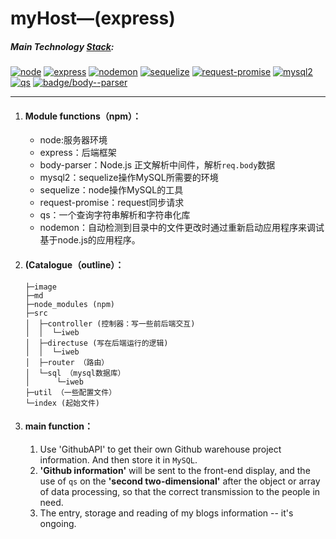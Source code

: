 # myHost—(express)

##### Main Technology [Stack](https://shields.io/):

[![node](https://img.shields.io/badge/node-14.8.03-green)](https://nodejs.org/zh-cn/) [![express](https://img.shields.io/badge/express-%5E5.0.0--beta.1-green)](https://www.expressjs.com.cn/) [![nodemon](https://img.shields.io/badge/nodemon-%5E2.0.15-green)](https://nodemon.io/) [![sequelize](https://img.shields.io/badge/sequelize-%5E6.16.2-green)](https://sequelize.org/)  [![request-promise](https://img.shields.io/badge/request--promise-%5E4.2.6-green)](https://www.npmjs.com/package/nodemon)   [![mysql2](https://img.shields.io/badge/mysql2-%5E2.3.3-green)](https://www.npmjs.com/package/mysql2)     [![qs](https://img.shields.io/badge/qs-%5E6.10.3-green)](https://www.npmjs.com/package/qs)   [![badge/body--parser](https://img.shields.io/badge/body--parser-%5E1.19.2-green)](https://github.com/expressjs/body-parser) 

---

1. #### Module functions（npm）：

   - node:服务器环境
   - express：后端框架
   - body-parser：Node.js 正文解析中间件，解析`req.body`数据
   - mysql2：sequelize操作MySQL所需要的环境
   - sequelize：node操作MySQL的工具
   - request-promise：request同步请求
   - qs：一个查询字符串解析和字符串化库
   - nodemon：自动检测到目录中的文件更改时通过重新启动应用程序来调试基于node.js的应用程序。

2. #### (Catalogue（outline）：

   ``` 
   ├─image
   ├─md
   ├─node_modules (npm)
   ├─src
   │  ├─controller (控制器：写一些前后端交互)
   │  │  └─iweb
   │  ├─directuse (写在后端运行的逻辑)
   │  │  └─iweb
   │  ├─router （路由）
   │  └─sql （mysql数据库）
   │      └─iweb
   ├─util （一些配置文件）
   └─index (起始文件)
   ```

3. #### main function：

   1. Use 'GithubAPI' to get their own Github warehouse project information.  And then store it in `MySQL`.  
   2. **'Github information'** will be sent to the front-end display, and the use of `qs` on the **'second two-dimensional'** after the object or array of data processing, so that the correct transmission to the people in need.  
   3. The entry, storage and reading of my blogs information -- it's ongoing.  

